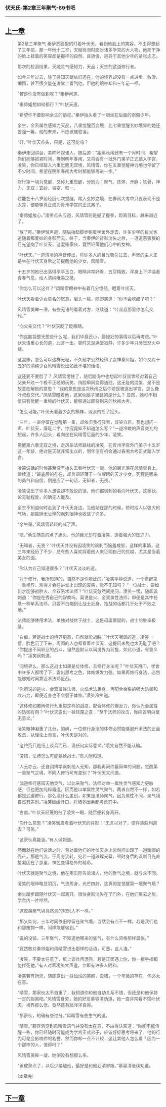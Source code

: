 ### 伏天氏-第2章三年聚气-69书吧

--------
[上一章](./56697a0542577cbf355b79794be963b3.md)
--------


>
>
>
>第2章三年聚气
>秦伊恶狠狠的盯着叶伏天，看到他脸上的笑容，不由得想起了三年前，那一年他十二岁，天赋检测时面对诸多学宫的大人物，他那干净的脸上挂着的笑容却是那样的自然、且骄傲，迥异于其他少年的紧张忐忑。
>
>那次的检测结果，天地灵气感知力，天品；天生的武道修行者。
>
>如今三年过去，除了感知天赋依旧还在，他的境界却没有一点进步，散漫、懒惰，甚至很少能在讲堂上看到他，但他的眼神却和三年前一样。
>
>“若是你没有做到呢？”秦伊问道。
>
>“秦师姐想如何都行？”叶伏天道。
>
>“希望你不要影响余生的前程。”秦伊抬头看了一眼坐在后面的刚毅少年。
>
>余生，金系属性感知力天品，八重觉醒百变境，比七重觉醒玄妙境界的她还要强一筹，他的未来，不应该被耽误。
>
>“好。”叶伏天点头，只是，这可能吗？
>
>秦伊走回讲台，美眸环视诸人，随后道：“距离秋闱还有一个月时间，希望你们能够抓紧时间，等到明年春闱，又将会有一批外门弟子正式踏入学宫，凌笑，你已经踏入六重觉醒无双境，风晴雪，你在五重觉醒神力境也停留了不少时间，希望在明年春闱大考时都能够再进一步。”
>
>修行第一境为觉醒，又称九重觉醒，分别为：聚气、炼体、开脉；铁骨，神力、无双；玄妙、百变、归一。
>
>若能在十八岁前经历七次觉醒，踏入玄妙之境，在春闱大考中只要表现不是太差，便能够真正成为青州学宫的正式弟子。
>
>“秦师姐放心。”凌笑点头应道，风晴雪则是握了握拳，距离目标，越来越近了。
>
>“散了吧。”秦伊轻声道，随后抬起脚步朝着学舍外走去，许多少年的目光也追随着那曼妙的身影而去，终于，当秦伊的背影消失之后，一道道恶狠狠的目光望向了叶伏天，这混账家伙，竟然轻薄他们心中的女神。
>
>“叶伏天。”一道清冷的声音传出，将许多人的目光吸引过去，声音的主人正是坐在叶伏天身后之前提醒他的少女，风晴雪。
>
>十五岁的她已出落得亭亭玉立，眼睛非常好看，五官精致，浑身上下洋溢着青春气息，给人清纯唯美之感。
>
>“你怎么可以这样？”风晴雪眼神中有着几分愤怒，瞪着叶伏天。
>
>叶伏天看着少女莫名的怒意，眉头一挑，随即笑道：“你不会吃醋了吧？”
>
>风晴雪美眸一滞，有些无语的看着对方，继续道：“叶叔叔那里你怎么交代。”
>
>“向父亲交代？”叶伏天眨了眨眼睛。
>
>“你这脑袋整天想些什么呢，我们毕竟还小，娶媳妇的事情以后再考虑。”叶伏天语重心长的道，此言一出，顿时又是满堂寂静，许多少年只感觉怒火中烧。
>
>这混账，怎么可以这样无耻，不久前才公然轻薄了女神秦师姐，如今又对十五岁的清纯少女风晴雪说出如此不堪的话语。
>
>这还要不要脸了？
>风晴雪愣住了，随后脑海中也想起叶叔叔曾经对着自己父亲开过一个极不正经的玩笑，俏脸瞬间变得通红，这无耻的混蛋，是不是故意曲解她的意思？
>“我的意思是这次秋闱之后你若是被逐出学宫，怎么像叶叔叔交代。”风晴雪瞪着他，这家伙脑子里装的是什么？
>显然，她可不相信只有觉醒一重境的叶伏天，能够通过即将到来的秋闱大考。
>
>“怎么可能。”叶伏天看着少女的模样，淡淡的摇了摇头。
>
>“三年，一直停留在觉醒第一重，却依旧我行我素，谈笑自若，我也想问一声，叶伏天，廉耻二字，你究竟知不知道怎么写？”一道冷峻的声音突兀的想起，许多人回头，看向坐在风晴雪后面的少年，凌笑。
>
>觉醒第六重无双之境，走风系法师路线的凌笑，在青州学宫外门弟子十五岁这一年龄，绝对是天赋非常出众的，明年便有机会通过春闱大考正式踏入学宫。
>
>凌笑说话的时候甚至没有抬头去看叶伏天一眼，他的目光落在风晴雪身上，继续道：“最底层的存在，却言语轻薄于一位耀眼的天才少女，究竟是哪来的勇气和自信，倒是应了一句话，无知者，无畏。”
>
>凌笑说出了许多人想说却不敢说的话，他们都讽刺的看向叶伏天，这家伙，论无耻程度，的确无人能及。
>
>余生不知道何时走到了叶伏天身边，当他站在那的时候，顿时给人以强大的气场，那些肆无忌惮的讽刺眼神也收敛了许多。
>
>“余生哥。”风晴雪轻轻的喊了声。
>
>“嗯。”余生随意的点了点头，他的目光却盯着凌笑，透着强大的压迫力。
>
>“无知者，无畏？”叶伏天并没有因凌笑的讽刺而恼羞成怒，这样的事情，这三年来经历了不少，总有些人喜欢踩着他人来证明自己的优越，尤其是当着美女的面。
>
>“你认为自己知道很多？”叶伏天淡淡的道。
>
>“对于修行，我所知道的，自然不是你能比的。”凌笑平静说道，一个觉醒第一重境界，难得才会在讲堂上出现的废柴，能不无知吗？
>“一位战士，要如何才能够战胜火、金双系术法师？”叶伏天忽然间提问，凌笑一愣，随即讽刺道：“你是在秀自己的智商吗，莫说是火、金双属性法师，即便是其中任意一种单系法师，只要不白痴到让战士近身，独战的话都几乎处于不败之地。”
>
>法师能够使用术法，单独对战优于战士，这是毋庸置疑的，战士的胜率极低。
>
>“白痴，若是战士的境界更高，自然就能战胜。”叶伏天嘲讽的道，凌笑一愣，脸色沉了下来，周围的人也都看着叶伏天，这提问未免也太无耻了吧？
>“你提出不同职业的战斗，自然是默认以同境界为前提，如此小道，有意义吗？”凌笑讽刺道。
>
>“同境界么，那么这战士如果是位体修，且修行身法呢？”叶伏天再问，学舍中许多人都愣了下，露出思考之色，体修爆发力强，如果再修行身法，必然能够短时间靠近术法师近战。
>
>“你所说的是火、金双属性法师，火焰术法裹身，再配合金系的强大防御和攻击力，即便近身也不会弱于体修。”凌笑冷笑道。
>
>“这体修如若再修行九重裂这样的战技，配合体修的爆发力，你认为金属性的防御有用？”叶伏天露出一抹轻蔑之意：“至于法师的攻击，你应该明白毫无意义。”
>
>凌笑眼神凝重了几分，的确，一位修行身法的体修必然能够避开术法的正面攻击，从理论上而言，叶伏天是对的。
>
>“这终究只是纸上谈兵而已，没任何实际意义。”凌笑自然不能认输。
>
>“没错，法师怎么可能输给战士。”有人附和道。
>
>“人云亦云，还自诩博学讽刺他人无知，那我再问你最简单的问题，觉醒第一重聚气之境，不同人修行可有差别？”叶伏天又问道。
>
>“武道修行感知天地灵气，以此来聚气，法师对单一属性灵气感知力更敏感，但也更加纯粹霸道，因而是以单属性灵气聚气，两者自然不一样，如若都是武道修行，那么没什么差别，如果是法师聚气，因为属性不同，聚气境自然有差别。”凌笑缓缓开口，将诸多因素都考虑其中。
>
>“白痴。”叶伏天轻蔑的扫了凌笑一眼，随后便转身离开。
>
>“你什么意思？”凌笑皱眉看着叶伏天的背影：“无言以对了，便佯装胜利离去？可笑。”
>
>“这家伙真能装。”有人讽刺道。
>
>然而就在他们说话之时，背对着他们的叶伏天身上忽然间出现了一道耀眼的光芒，那是气流，于周身流转，宛若一道璀璨光幕，顿时身后的讽刺目光直接凝固在了那里，神色变得格外的精彩。
>
>叶伏天就是聚气之境，他在用实际告诉诸人，他的聚气之境，就与众不同。
>
>凌笑的眼神略显阴沉，气流周身，光芒四射，这真的是觉醒第一境聚气境？
>
>余生踏步跟随叶伏天一起离开，很快身影消失在了门外，在他们离去之后，学舍内一片哗然。
>
>“这败类聚气境竟然真的和别人不一样。”
>
>“那又如何，三年时间依旧停留在聚气境，当然会有点不一样，若是我们也和那废物一样，同样能够做到。”
>
>“说的没错，三年聚气，不知道他哪来的底气，有什么资格那样嚣张。”
>
>“竟然敢对秦师姐和风晴雪说出那样的话语，可恶，这人渣。”
>
>“凌笑，不要太在意了，纸上谈兵再漂亮，若是正面遇上你，你一根手指都能捏死他。”有人对着凌笑大声道，立即有许多人附和。
>
>凌笑若有所思，随即露出一抹灿烂的笑颜，没错，一个卑微的存在，何必太在意。
>
>“晴雪，那家伙太不自重了，我知道你和他自幼关系不错，但还是和他保持一定的距离吧。”风晴雪身旁，她的好友慕容清劝道，她一直非常看不惯叶伏天，境界那么低，竟然还有脸洋洋自得。
>
>“那家伙，的确有些过分。”风晴雪有些生气的道。
>
>“晴雪。”慕容清见到风晴雪语气并没有太在意，不由得认真道：“你能不能清醒一些，你已经随时可能成为学宫正式弟子，应该好好思考将来了，他的行为可是会影响你的名誉，然而你却一点不计较，这让其他人怎么看？因为一个那样的人，值得吗？”
>
>风晴雪美眸一凝，她倒没有想那么多。
>
>“该成熟点了，以后少接触他，最好是和他划清界限。”慕容清继续劝道。
>
>(本章完)
>
>

--------
[下一章](./6132186aaff3b553f050502838d3dc59.md)
--------
